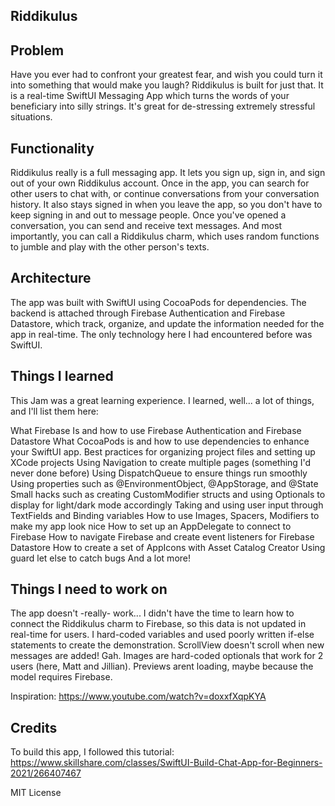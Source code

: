 ## Riddikulus

Problem
----------
Have you ever had to confront your greatest fear, and wish you could turn it into something that would make you laugh? Riddikulus is built for just that. It is a real-time SwiftUI Messaging App which turns the words of your beneficiary into silly strings. It's great for de-stressing extremely stressful situations.

Functionality
----------
Riddikulus really is a full messaging app. It lets you sign up, sign in, and sign out of your own Riddikulus account. Once in the app, you can search for other users to chat with, or continue conversations from your conversation history. It also stays signed in when you leave the app, so you don't have to keep signing in and out to message people. Once you've opened a conversation, you can send and receive text messages. And most importantly, you can call a Riddikulus charm, which uses random functions to jumble and play with the other person's texts.

Architecture
----------
The app was built with SwiftUI using CocoaPods for dependencies. The backend is attached through Firebase Authentication and Firebase Datastore, which track, organize, and update the information needed for the app in real-time. The only technology here I had encountered before was SwiftUI.

Things I learned
----------
This Jam was a great learning experience. I learned, well... a lot of things, and I'll list them here:

What Firebase Is and how to use Firebase Authentication and Firebase Datastore
What CocoaPods is and how to use dependencies to enhance your SwiftUI app.
Best practices for organizing project files and setting up XCode projects
Using Navigation to create multiple pages (something I'd never done before)
Using DispatchQueue to ensure things run smoothly
Using properties such as @EnvironmentObject, @AppStorage, and @State
Small hacks such as creating CustomModifier structs and using Optionals to display for light/dark mode accordingly
Taking and using user input through TextFields and Binding variables
How to use Images, Spacers, Modifiers to make my app look nice
How to set up an AppDelegate to connect to Firebase
How to navigate Firebase and create event listeners for Firebase Datastore
How to create a set of AppIcons with Asset Catalog Creator
Using guard let else to catch bugs
And a lot more!

Things I need to work on
----------
The app doesn't -really- work... I didn't have the time to learn how to connect the Riddikulus charm to Firebase, so this data is not updated in real-time for users. I hard-coded variables and used poorly written if-else statements to create the demonstration.
ScrollView doesn't scroll when new messages are added! Gah.
Images are hard-coded optionals that work for 2 users (here, Matt and Jillian).
Previews arent loading, maybe because the model requires Firebase.

Inspiration: https://www.youtube.com/watch?v=doxxfXqpKYA

Credits
----------

To build this app, I followed this tutorial: https://www.skillshare.com/classes/SwiftUI-Build-Chat-App-for-Beginners-2021/266407467

MIT License
